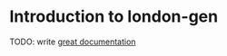 # Introduction to london-gen

TODO: write [great documentation](http://jacobian.org/writing/what-to-write/)
